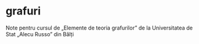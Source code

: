 # grafuri
Note pentru cursul de „Elemente de teoria grafurilor” de la Universitatea de Stat „Alecu Russo” din Bălți
